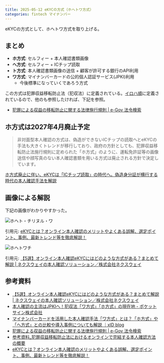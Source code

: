 ```yaml
---
title: 2025-05-12 eKYCの方式（ホヘトワ方式）
categories: fintech マイナンバー
---
```


eKYCの方式として、ホヘトワ方式を取り上げる。

## まとめ

- **ホ方式**: セルフィー + 本人確認書類画像
- **ヘ方式**: セルフィー + ICチップ読取
- **ト方式**: 本人確認書類画像の送信 + 顧客が許可する銀行のAPI利用
- **ワ方式**: マイナンバーカードの公的個人認証サービス(JPKI)利用
  - 今後標準になっていくであろう方式

この方式は犯罪収益移転防止法（犯収法）に定義されている。[イロハ順](/2025-05-01)に定義されているので、他のも参照したければ、下記を参照。

- [犯罪による収益の移転防止に関する法律施行規則 \| e-Gov 法令検索](https://laws.e-gov.go.jp/law/420M60000F5A001#Mp-At_6)

## ホ方式は2027年4月廃止予定

> 非対面型本人確認の方式は、偽造ができないICチップの読取へとeKYCの手法も大きくトレンドが移行しており、政府の方針としても、犯罪収益移転防止法施行規則に定められた「ホ方式」のように、運転免許証等の画像送信や顔写真のない本人確認書類を用いる方式は廃止される方針で決定しています。

[ホ方式廃止に伴い、eKYCは「ICチップ読取」の時代へ。偽造身分証が横行する時代の本人確認手法を解説](https://biz.trustdock.io/column/ic-chip-ekyc)

## 画像による解説

下記の画像がわかりやすかった。

![ホヘト・チリヌル・ワ](https://biz.trustdock.io/hs-fs/hubfs/column/ekyctree02.png)

引用元: [eKYCとは？オンライン本人確認のメリットやよくある誤解、選定ポイント、事例、最新トレンド等を徹底解説！](https://biz.trustdock.io/column/ekyc)

![ホヘトワチ](https://ferret-one.akamaized.net/images/63a3f78e63d8600e8e96a622/original.png?utime=1671690126)

引用元: [【5選】オンライン本人確認eKYCにはどのような方式がある？まとめて解説 \| ネクスウェイの本人確認ソリューション／株式会社ネクスウェイ](https://ekyc.nexway.co.jp/blog/37#635743059e845e2ca831514c-1645799539759)

## 参考資料

- [【5選】オンライン本人確認eKYCにはどのような方式がある？まとめて解説 \| ネクスウェイの本人確認ソリューション／株式会社ネクスウェイ](https://ekyc.nexway.co.jp/blog/37#635743059e845e2ca831514c-1645799539759)
- [本人確認の主流はJPKIへ！犯収法「ワ方式」「ホ方式」の現在地 - ポケットサイン株式会社](https://pocketsign.co.jp/blog/10)
- [マイナンバーカードを活用した本人確認手法「ワ方式」とは？「ホ方式」や「へ方式」との比較や導入事例についても解説 ｜xID blog](https://blog.xid.inc/n/n888f4a172566)
- [犯罪による収益の移転防止に関する法律施行規則 \| e-Gov 法令検索](https://laws.e-gov.go.jp/law/420M60000F5A001#Mp-At_6)
- [参考資料_犯罪収益移転防止法におけるオンラインで完結する本人確認方法の概要](https://www.fsa.go.jp/common/law/guide/kakunin-qa/2.pdf)
- [eKYCとは？オンライン本人確認のメリットやよくある誤解、選定ポイント、事例、最新トレンド等を徹底解説！](https://biz.trustdock.io/column/ekyc)
